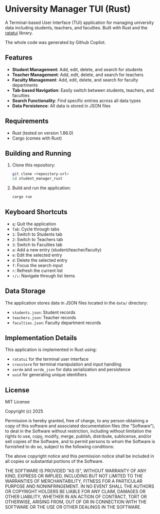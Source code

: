 # University Manager TUI (Rust)

A Terminal-based User Interface (TUI) application for managing university data including students, teachers, and faculties. Built with Rust and the [ratatui](https://github.com/ratatui-org/ratatui) library.

The whole code was generated by Github Copilot.

## Features

- **Student Management**: Add, edit, delete, and search for students
- **Teacher Management**: Add, edit, delete, and search for teachers
- **Faculty Management**: Add, edit, delete, and search for faculty departments
- **Tab-based Navigation**: Easily switch between students, teachers, and faculties
- **Search Functionality**: Find specific entries across all data types
- **Data Persistence**: All data is stored in JSON files

## Requirements

- Rust (tested on version 1.86.0)
- Cargo (comes with Rust)

## Building and Running

1. Clone this repository:
   ```bash
   git clone <repository-url>
   cd student_manager_rust
   ```

2. Build and run the application:
   ```bash
   cargo run
   ```

## Keyboard Shortcuts

- `q`: Quit the application
- `Tab`: Cycle through tabs
- `1`: Switch to Students tab
- `2`: Switch to Teachers tab
- `3`: Switch to Faculties tab
- `a`: Add a new entry (student/teacher/faculty)
- `e`: Edit the selected entry
- `d`: Delete the selected entry
- `f`: Focus the search input
- `r`: Refresh the current list
- `↑/↓`: Navigate through list items

## Data Storage

The application stores data in JSON files located in the `data/` directory:
- `students.json`: Student records
- `teachers.json`: Teacher records
- `faculties.json`: Faculty department records

## Implementation Details

This application is implemented in Rust using:
- `ratatui` for the terminal user interface
- `crossterm` for terminal manipulation and input handling
- `serde` and `serde_json` for data serialization and persistence
- `uuid` for generating unique identifiers

## License

MIT License

Copyright (c) 2025

Permission is hereby granted, free of charge, to any person obtaining a copy
of this software and associated documentation files (the "Software"), to deal
in the Software without restriction, including without limitation the rights
to use, copy, modify, merge, publish, distribute, sublicense, and/or sell
copies of the Software, and to permit persons to whom the Software is
furnished to do so, subject to the following conditions:

The above copyright notice and this permission notice shall be included in all
copies or substantial portions of the Software.

THE SOFTWARE IS PROVIDED "AS IS", WITHOUT WARRANTY OF ANY KIND, EXPRESS OR
IMPLIED, INCLUDING BUT NOT LIMITED TO THE WARRANTIES OF MERCHANTABILITY,
FITNESS FOR A PARTICULAR PURPOSE AND NONINFRINGEMENT. IN NO EVENT SHALL THE
AUTHORS OR COPYRIGHT HOLDERS BE LIABLE FOR ANY CLAIM, DAMAGES OR OTHER
LIABILITY, WHETHER IN AN ACTION OF CONTRACT, TORT OR OTHERWISE, ARISING FROM,
OUT OF OR IN CONNECTION WITH THE SOFTWARE OR THE USE OR OTHER DEALINGS IN THE
SOFTWARE.